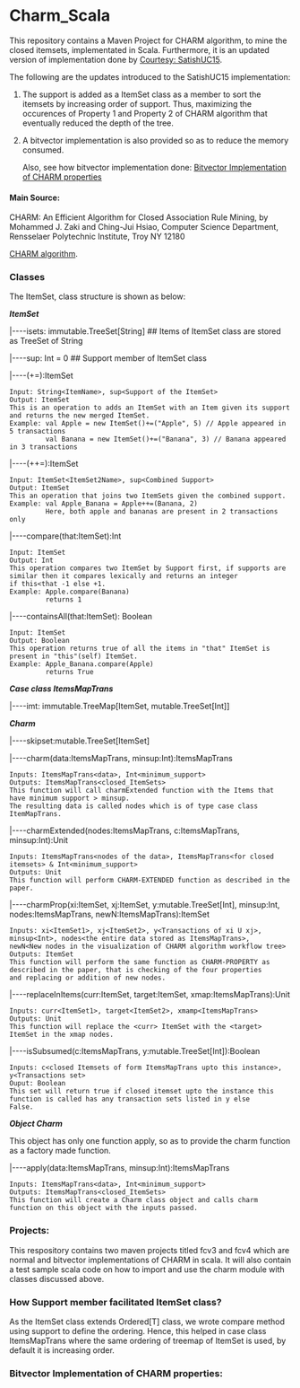 # Charm_Scala

This repository contains a Maven Project for CHARM algorithm, to mine the closed itemsets, implementated in Scala. Furthermore, it is an updated version of implementation done by [Courtesy: SatishUC15](https://github.com/SatishUC15/CHARM-Algorithm).

The following are the updates introduced to the SatishUC15 implementation:

1. The support is added as a ItemSet class as a member to sort the itemsets by increasing order of support. Thus, maximizing the occurences of Property 1 and Property 2 of CHARM algorithm that eventually reduced the depth of the tree.

2. A bitvector implementation is also provided so as to reduce the memory consumed. 
    
    Also, see how bitvector implementation done: [Bitvector Implementation of CHARM properties](#bitvector-implementation-of-charm-properties)
    
#### Main Source:

CHARM: An Efficient Algorithm for Closed Association Rule Mining, by Mohammed J. Zaki and Ching-Jui Hsiao, Computer Science Department, Rensselaer Polytechnic Institute, Troy NY 12180

[CHARM algorithm](https://pdfs.semanticscholar.org/9f80/dbdd6e613d98dead0cc9e6c88fe04d70f330.pdf).


### Classes

The ItemSet,  class structure is shown as below:

**_ItemSet_**

|----isets: immutable.TreeSet[String]   ## Items of ItemSet class are stored as TreeSet of String

|----sup: Int = 0   ## Support member of ItemSet class

|----(+=):ItemSet

    Input: String<ItemName>, sup<Support of the ItemSet>
    Output: ItemSet
    This is an operation to adds an ItemSet with an Item given its support and returns the new merged ItemSet.
    Example: val Apple = new ItemSet()+=("Apple", 5) // Apple appeared in 5 transactions
             val Banana = new ItemSet()+=("Banana", 3) // Banana appeared in 3 transactions

|----(++=):ItemSet
        
    Input: ItemSet<ItemSet2Name>, sup<Combined Support>
    Output: ItemSet
    This an operation that joins two ItemSets given the combined support.
    Example: val Apple_Banana = Apple++=(Banana, 2)
             Here, both apple and bananas are present in 2 transactions only 

|----compare(that:ItemSet):Int
        
    Input: ItemSet
    Output: Int
    This operation compares two ItemSet by Support first, if supports are similar then it compares lexically and returns an integer 
    if this<that -1 else +1.
    Example: Apple.compare(Banana)
             returns 1

|----containsAll(that:ItemSet): Boolean
        
    Input: ItemSet
    Output: Boolean
    This operation returns true of all the items in "that" ItemSet is present in "this"(self) ItemSet.
    Example: Apple_Banana.compare(Apple)
             returns True                                                                                                          


**_Case class ItemsMapTrans_**

|----imt: immutable.TreeMap[ItemSet, mutable.TreeSet[Int]]


**_Charm_** 

|----skipset:mutable.TreeSet[ItemSet]

|----charm(data:ItemsMapTrans, minsup:Int):ItemsMapTrans

    Inputs: ItemsMapTrans<data>, Int<minimum_support>
    Outputs: ItemsMapTrans<closed_ItemSets>
    This function will call charmExtended function with the Items that have minimum support > minsup. 
    The resulting data is called nodes which is of type case class ItemMapTrans.
        
|----charmExtended(nodes:ItemsMapTrans, c:ItemsMapTrans, minsup:Int):Unit

    Inputs: ItemsMapTrans<nodes of the data>, ItemsMapTrans<for closed itemsets> & Int<minimum_support>
    Outputs: Unit
    This function will perform CHARM-EXTENDED function as described in the paper.
    
|----charmProp(xi:ItemSet, xj:ItemSet, y:mutable.TreeSet[Int], minsup:Int, nodes:ItemsMapTrans, newN:ItemsMapTrans):ItemSet

    Inputs: xi<ItemSet1>, xj<ItemSet2>, y<Transactions of xi U xj>, minsup<Int>, nodes<the entire data stored as ItemsMapTrans>, 
    newN<New nodes in the visualization of CHARM algorithm workflow tree>
    Outputs: ItemSet
    This function will perform the same function as CHARM-PROPERTY as described in the paper, that is checking of the four properties
    and replacing or addition of new nodes.
   
|----replaceInItems(curr:ItemSet, target:ItemSet, xmap:ItemsMapTrans):Unit 
    
    Inputs: curr<ItemSet1>, target<ItemSet2>, xmamp<ItemsMapTrans>
    Outputs: Unit
    This function will replace the <curr> ItemSet with the <target> ItemSet in the xmap nodes.
   
|----isSubsumed(c:ItemsMapTrans, y:mutable.TreeSet[Int]):Boolean

    Inputs: c<closed Itemsets of form ItemsMapTrans upto this instance>, y<Transactions set>
    Ouput: Boolean
    This set will return true if closed itemset upto the instance this function is called has any transaction sets listed in y else
    False.
    
**_Object Charm_**

This object has only one function apply, so as to provide the charm function as a factory made function.

|----apply(data:ItemsMapTrans, minsup:Int):ItemsMapTrans

    Inputs: ItemsMapTrans<data>, Int<minimum_support>
    Outputs: ItemsMapTrans<closed_ItemSets>
    This function will create a Charm class object and calls charm function on this object with the inputs passed.
    
### Projects:

This respository contains two maven projects titled fcv3 and fcv4 which are normal and bitvector implementations of CHARM in scala. It will also contain a test sample scala code on how to import and use the charm module with classes discussed above.

### How Support member facilitated ItemSet class?

As the ItemSet class extends Ordered[T] class, we wrote compare method using support to define the ordering. Hence, this helped in case
class ItemsMapTrans where the same ordering of treemap of ItemSet is used, by default it is increasing order.  

### Bitvector Implementation of CHARM properties:








